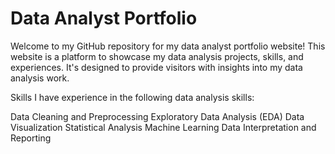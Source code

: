 # Data Analyst Portfolio
Welcome to my GitHub repository for my data analyst portfolio website! This website is a platform to showcase my data analysis projects, skills, and experiences. It's designed to provide visitors with insights into my data analysis work.

Skills
I have experience in the following data analysis skills:

Data Cleaning and Preprocessing
Exploratory Data Analysis (EDA)
Data Visualization
Statistical Analysis
Machine Learning
Data Interpretation and Reporting
